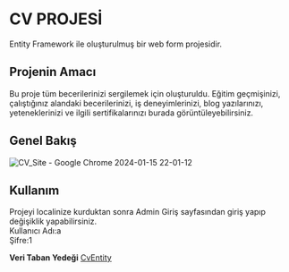 # CV PROJESİ

Entity Framework ile oluşturulmuş bir web form projesidir.

## Projenin Amacı
Bu proje tüm becerilerinizi sergilemek için oluşturuldu. Eğitim geçmişinizi, çalıştığınız alandaki becerilerinizi, iş deneyimlerinizi, blog yazılarınızı, yeteneklerinizi ve ilgili sertifikalarınızı burada görüntüleyebilirsiniz. 

## Genel Bakış  

![CV_Site - Google Chrome 2024-01-15 22-01-12](https://github.com/Fatmaaktar/CvEntity/assets/106100226/87798d8c-56ea-4c54-aae2-14604535b7f4)  



## Kullanım  
Projeyi localinize kurduktan sonra Admin Giriş sayfasından giriş yapıp değişiklik yapabilirsiniz.  
Kullanıcı Adı:a  
Şifre:1  

**Veri Taban Yedeği**  [CvEntity](CvEntity.bak)  



